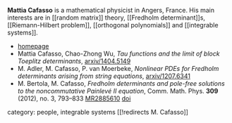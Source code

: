 __Mattia Cafasso__ is a mathematical physicist in Angers, France. His main interests are in [[random matrix]] theory, [[Fredholm determinant]]s, [[Riemann-Hilbert problem]], [[orthogonal polynomials]] and [[integrable systems]]. 

* [homepage](https://sites.google.com/site/mattiacafasso)
* Mattia Cafasso, Chao-Zhong Wu, _Tau functions and the limit of block Toeplitz determinants_, [arxiv/1404.5149](http://arxiv.org/abs/1404.5149)
* M. Adler, M. Cafasso, P. van Moerbeke, _Nonlinear PDEs for Fredholm determinants arising from string equations_, [arxiv/1207.6341](http://arxiv.org/abs/1207.6341)
* M. Bertola, M. Cafasso, _Fredholm determinants and pole-free solutions to the noncommutative Painlevé II equation_, Comm. Math. Phys. __309__ (2012), no. 3, 793–833 [MR2885610](http://www.ams.org/mathscinet-getitem?mr=2885610) [doi](http://dx.doi.org/10.1007/s00220-011-1383-x) 

category: people, integrable systems
[[!redirects M. Cafasso]]